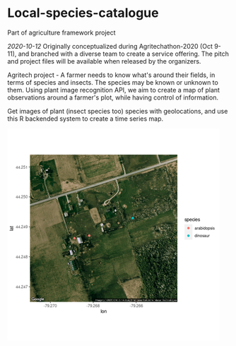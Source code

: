 # Local-species-catalogue
Part of agriculture framework project

*2020-10-12* Originally conceptualized during Agritechathon-2020 (Oct 9-11), and branched with a diverse team to create a service offering. The pitch and project files will be available when released by the organizers.

Agritech project - A farmer needs to know what's around their fields, in terms of species and insects. The species may be known or unknown to them. Using plant image recognition API, we aim to create a map of plant observations around a farmer's plot, while having control of information.

Get images of plant (insect species too) species with geolocations, and use this R backended system to create a time series map. 

![](Pictures/demo_pic.png)
